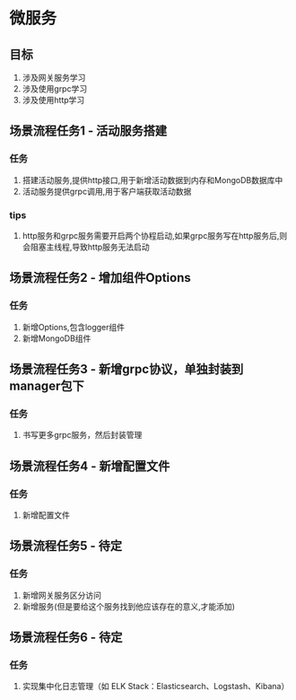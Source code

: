 # 微服务

## 目标
1. 涉及网关服务学习
2. 涉及使用grpc学习
3. 涉及使用http学习

## 场景流程任务1 - 活动服务搭建
### 任务
1. 搭建活动服务,提供http接口,用于新增活动数据到内存和MongoDB数据库中
2. 活动服务提供grpc调用,用于客户端获取活动数据
### tips
1. http服务和grpc服务需要开启两个协程启动,如果grpc服务写在http服务后,则会阻塞主线程,导致http服务无法启动

## 场景流程任务2 - 增加组件Options
### 任务
1. 新增Options,包含logger组件
2. 新增MongoDB组件

## 场景流程任务3 - 新增grpc协议，单独封装到manager包下
### 任务
1. 书写更多grpc服务，然后封装管理

## 场景流程任务4 - 新增配置文件
### 任务
1. 新增配置文件

## 场景流程任务5 - 待定
### 任务
1. 新增网关服务区分访问
2. 新增服务(但是要给这个服务找到他应该存在的意义,才能添加)

## 场景流程任务6 - 待定
### 任务
1. 实现集中化日志管理（如 ELK Stack：Elasticsearch、Logstash、Kibana）